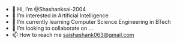 - 👋 Hi, I’m @Shashanksai-2004
- 👀 I’m interested in Artificial Intelligence 
- 🌱 I’m currently learning Computer Science Engineering in BTech
- 💞️ I’m looking to collaborate on ...
- 📫 How to reach me saishashank063@gmail.com

<!---
Shashanksai-2004/Shashanksai-2004 is a ✨ special ✨ repository because its `README.md` (this file) appears on your GitHub profile.
You can click the Preview link to take a look at your changes.
--->
